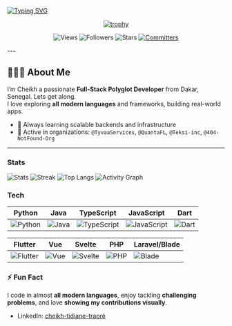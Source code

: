 
[![Typing SVG](https://readme-typing-svg.herokuapp.com?size=24&color=FF5733&width=800&lines=Hi,+I'm+Cheikh+Ahmed+✨;Full-Stack+Polyglot+Developer;3.6k%2B+Contributions+in+2025;Building+Across+Python,+Java,+TS,+Dart,+Vue,+PHP;Open+Source+%7C+Cloud+%7C+AI%2FML)](https://git.io/typing-svg)

<p align="center">
  <a href="https://github.com/ryo-ma/github-profile-trophy">
    <img src="https://github-profile-trophy.vercel.app/?username=traorecheikh&theme=radical&column=4" alt="trophy" />
  </a>
</p>

<!-- Badges below trophy -->
<p align="center">
  <img src="https://komarev.com/ghpvc/?username=traorecheikh&label=Profile+Views" alt="Views" /> 
  <img src="https://img.shields.io/github/followers/traorecheikh?label=Followers" alt="Followers" /> 
  <img src="https://img.shields.io/github/stars/traorecheikh?affiliations=OWNER%2CCOLLABORATOR&label=Repo+Stars" alt="Stars" /> 
  <a href="https://user-badge.committers.top/senegal_public/traorecheikh">
    <img src="https://user-badge.committers.top/senegal_public/traorecheikh.svg" alt="Committers" />
  </a>
</p>
---

## 🧑🏾‍💻 About Me

I’m Cheikh a passionate **Full-Stack Polyglot Developer** from Dakar, Senegal. Lets get along.  
I love exploring **all modern languages** and frameworks, building real-world apps.  

- 🌱 Always learning scalable backends and infrastructure  
- 💼 Active in organizations: `@TyvaaServices`, `@QuantaFL`, `@Teksi-inc`, `@404-NotFound-Org`  

---
### Stats
![Stats](https://github-readme-stats.vercel.app/api?username=traorecheikh&show_icons=true&rank_icon=github&count_private=true&theme=radical)
![Streak](https://streak-stats.demolab.com?user=traorecheikh&theme=radical)
![Top Langs](https://github-readme-stats.vercel.app/api/top-langs/?username=traorecheikh&layout=compact&langs_count=10&theme=radical)
![Activity Graph](https://github-readme-activity-graph.vercel.app/graph?username=traorecheikh&theme=rogue&radius=8&hide_border=true)

### Tech
| Python | Java | TypeScript | JavaScript | Dart |
|--------|------|------------|------------|------|
| ![Python](https://img.shields.io/badge/Python-000?logo=python) | ![Java](https://img.shields.io/badge/Java-000?logo=openjdk) | ![TypeScript](https://img.shields.io/badge/TypeScript-000?logo=typescript) | ![JavaScript](https://img.shields.io/badge/JavaScript-000?logo=javascript) | ![Dart](https://img.shields.io/badge/Dart-000?logo=dart) |

| Flutter | Vue | Svelte | PHP | Laravel/Blade |
|---------|-----|--------|-----|---------------|
| ![Flutter](https://img.shields.io/badge/Flutter-000?logo=flutter) | ![Vue](https://img.shields.io/badge/Vue-000?logo=vue.js) | ![Svelte](https://img.shields.io/badge/Svelte-000?logo=svelte) | ![PHP](https://img.shields.io/badge/PHP-000?logo=php) | ![Blade](https://img.shields.io/badge/Blade-000?logo=laravel) |


### ⚡ Fun Fact

I code in almost **all modern languages**, enjoy tackling **challenging problems**, and love **showing my contributions visually**.
- LinkedIn: [cheikh-tidiane-traoré](https://www.linkedin.com/in/cheikh-tidiane01)  

